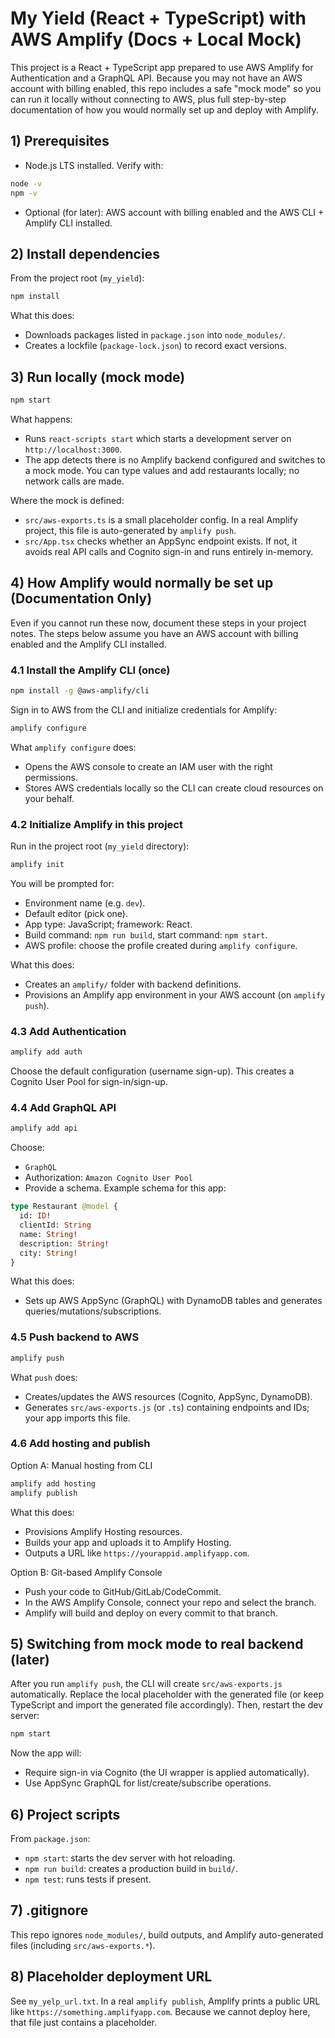 # My Yield (React + TypeScript) with AWS Amplify (Docs + Local Mock)

This project is a React + TypeScript app prepared to use AWS Amplify for Authentication and a GraphQL API. Because you may not have an AWS account with billing enabled, this repo includes a safe "mock mode" so you can run it locally without connecting to AWS, plus full step-by-step documentation of how you would normally set up and deploy with Amplify.

## 1) Prerequisites

- Node.js LTS installed. Verify with:

```bash
node -v
npm -v
```

- Optional (for later): AWS account with billing enabled and the AWS CLI + Amplify CLI installed.

## 2) Install dependencies

From the project root (`my_yield`):

```bash
npm install
```

What this does:
- Downloads packages listed in `package.json` into `node_modules/`.
- Creates a lockfile (`package-lock.json`) to record exact versions.

## 3) Run locally (mock mode)

```bash
npm start
```

What happens:
- Runs `react-scripts start` which starts a development server on `http://localhost:3000`.
- The app detects there is no Amplify backend configured and switches to a mock mode. You can type values and add restaurants locally; no network calls are made.

Where the mock is defined:
- `src/aws-exports.ts` is a small placeholder config. In a real Amplify project, this file is auto-generated by `amplify push`.
- `src/App.tsx` checks whether an AppSync endpoint exists. If not, it avoids real API calls and Cognito sign-in and runs entirely in-memory.

## 4) How Amplify would normally be set up (Documentation Only)

Even if you cannot run these now, document these steps in your project notes. The steps below assume you have an AWS account with billing enabled and the Amplify CLI installed.

### 4.1 Install the Amplify CLI (once)

```bash
npm install -g @aws-amplify/cli
```

Sign in to AWS from the CLI and initialize credentials for Amplify:

```bash
amplify configure
```

What `amplify configure` does:
- Opens the AWS console to create an IAM user with the right permissions.
- Stores AWS credentials locally so the CLI can create cloud resources on your behalf.

### 4.2 Initialize Amplify in this project

Run in the project root (`my_yield` directory):

```bash
amplify init
```

You will be prompted for:
- Environment name (e.g. `dev`).
- Default editor (pick one).
- App type: JavaScript; framework: React.
- Build command: `npm run build`, start command: `npm start`.
- AWS profile: choose the profile created during `amplify configure`.

What this does:
- Creates an `amplify/` folder with backend definitions.
- Provisions an Amplify app environment in your AWS account (on `amplify push`).

### 4.3 Add Authentication

```bash
amplify add auth
```

Choose the default configuration (username sign-up). This creates a Cognito User Pool for sign-in/sign-up.

### 4.4 Add GraphQL API

```bash
amplify add api
```

Choose:
- `GraphQL`
- Authorization: `Amazon Cognito User Pool`
- Provide a schema. Example schema for this app:

```graphql
type Restaurant @model {
  id: ID!
  clientId: String
  name: String!
  description: String!
  city: String!
}
```

What this does:
- Sets up AWS AppSync (GraphQL) with DynamoDB tables and generates queries/mutations/subscriptions.

### 4.5 Push backend to AWS

```bash
amplify push
```

What `push` does:
- Creates/updates the AWS resources (Cognito, AppSync, DynamoDB).
- Generates `src/aws-exports.js` (or `.ts`) containing endpoints and IDs; your app imports this file.

### 4.6 Add hosting and publish

Option A: Manual hosting from CLI

```bash
amplify add hosting
amplify publish
```

What this does:
- Provisions Amplify Hosting resources.
- Builds your app and uploads it to Amplify Hosting.
- Outputs a URL like `https://yourappid.amplifyapp.com`.

Option B: Git-based Amplify Console

- Push your code to GitHub/GitLab/CodeCommit.
- In the AWS Amplify Console, connect your repo and select the branch.
- Amplify will build and deploy on every commit to that branch.

## 5) Switching from mock mode to real backend (later)

After you run `amplify push`, the CLI will create `src/aws-exports.js` automatically. Replace the local placeholder with the generated file (or keep TypeScript and import the generated file accordingly). Then, restart the dev server:

```bash
npm start
```

Now the app will:
- Require sign-in via Cognito (the UI wrapper is applied automatically).
- Use AppSync GraphQL for list/create/subscribe operations.

## 6) Project scripts

From `package.json`:
- `npm start`: starts the dev server with hot reloading.
- `npm run build`: creates a production build in `build/`.
- `npm test`: runs tests if present.

## 7) .gitignore

This repo ignores `node_modules/`, build outputs, and Amplify auto-generated files (including `src/aws-exports.*`).

## 8) Placeholder deployment URL

See `my_yelp_url.txt`. In a real `amplify publish`, Amplify prints a public URL like `https://something.amplifyapp.com`. Because we cannot deploy here, that file just contains a placeholder.
